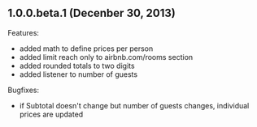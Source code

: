 ## 1.0.0.beta.1 (Decenber 30, 2013)

Features:

  - added math to define prices per person
  - added limit reach only to airbnb.com/rooms section
  - added rounded totals to two digits
  - added listener to number of guests

Bugfixes:

  - if Subtotal doesn't change but number of guests changes, individual prices are updated
